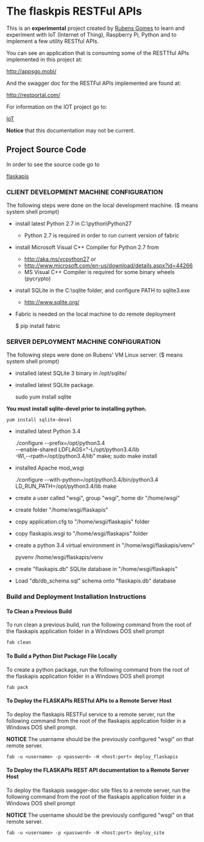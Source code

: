 # The flaskpis RESTFul APIs

This is an **experimental** project created by
[Rubens Gomes](https://www.rubens-gomes.com) to learn and experiment with
IoT (Internet of Thing), Raspberry Pi, Python and to implement a few utility
RESTful APIs.

You can see an application that is consuming some of the RESTTful APIs
implemented in this project at:

http://appsgo.mobi/

And the swagger doc for the RESTFul APIs implemented are found at:

http://restportal.com/

For information on the IOT project go to:

[IoT](https://github.com/rubensgomes/flaskapis/IoT)

**Notice** that this documentation may not be current.

## Project Source Code

In order to see the source code go to

[flaskapis](https://github.com/rubensgomes/flaskapis/flaskapis)


### CLIENT DEVELOPMENT MACHINE CONFIGURATION

The following steps were done on the local development machine.
($ means system shell prompt)

* install latest Python 2.7 in C:\python\Python27
  * Python 2.7 is required in order to run current version of fabric

* install Microsoft Visual C++ Compiler for Python 2.7 from
  * http://aka.ms/vcpython27 or
  * http://www.microsoft.com/en-us/download/details.aspx?id=44266
  * MS Visual C++ Compiler is required for some binary wheels (pycrypto)

* install SQLite in the C:\sqlite folder, and configure PATH to sqlite3.exe
  * http://www.sqlite.org/

* Fabric is needed on the local machine to do remote deployment

    $ pip install fabric


### SERVER DEPLOYMENT MACHINE CONFIGURATION

The following steps were done on Rubens' VM Linux server:
($ means system shell prompt)

* installed latest SQLite 3 binary in /opt/sqlite/
* installed latest SQLite package.

    sudo yum install sqlite

**You must install sqlite-devel prior to installing python.**

    yum install sqlite-devel

* installed latest Python 3.4

    ./configure --prefix=/opt/python3.4 \
   --enable-shared LDFLAGS="-L/opt/python3.4/lib \
   -Wl,--rpath=/opt/python3.4/lib"
     make; sudo make install

* installed Apache mod_wsgi

    ./configure --with-python=/opt/python3.4/bin/python3.4
    LD_RUN_PATH=/opt/python3.4/lib make

* create a user called "wsgi", group "wsgi", home dir "/home/wsgi"
* create folder "/home/wsgi/flaskapis"
* copy application.cfg to "/home/wsgi/flaskapis" folder
* copy flaskapis.wsgi to "/home/wsgi/flaskapis" folder

* create a python 3.4 virtual environment in "/home/wsgi/flaskapis/venv"

	pyvenv /home/wsgi/flaskapis/venv

* create "flaskapis.db" SQLite database in "/home/wsgi/flaskapis"
* Load "db/db_schema.sql" schema onto "flaskapis.db" database


### Build and Deployment Installation Instructions

#### To Clean a Previous Build

To run clean a previous build, run the following command from the root
of the flaskapis application folder in a Windows DOS shell prompt

    fab clean

#### To Build a Python Dist Package File Locally

To create a python package, run the following command from the root
of the flaskapis application folder in a Windows DOS shell prompt

    fab pack

#### To Deploy the FLASKAPIs RESTful APIs to a Remote Server Host

To deploy the flaskapis RESTFul service to a remote server, run the following
command from the root of the flaskapis application folder in a Windows DOS
shell prompt.

**NOTICE** The username should be the previously configured "wsgi" on that
remote server.

    fab -u <username> -p <password> -H <host:port> deploy_flaskapis


#### To Deploy the FLASKAPIs REST API documentation to a Remote Server Host

To deploy the flaskapis swagger-doc site files to a remote server, run the following
command from the root of the flaskapis application folder in a Windows DOS
shell prompt

**NOTICE** The username should be the previously configured "wsgi" on that
remote server.

    fab -u <username> -p <password> -H <host:port> deploy_site

